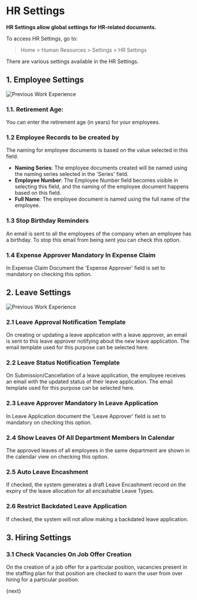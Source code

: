 <!-- add-breadcrumbs -->
<!-- title: HR Settings -->

# HR Settings

**HR Settings allow global settings for HR-related documents.**

To access HR Settings, go to:
> Home > Human Resources > Settings > HR Settings

There are various settings available in the HR Settings.

## 1. Employee Settings

<img class="screenshot" alt="Previous Work Experience" src="{{docs_base_url}}/assets/img/human-resources/hr-settings1.png">

### 1.1. Retirement Age:
You can enter the retirement age (in years) for your employees.

### 1.2 Employee Records to be created by
The naming for employee documents is based on the value selected in this field.

* **Naming Series**: The employee documents created will be named using the naming series selected in the 'Series' field.
* **Employee Number**: The Employee Number field becomes visible in selecting this field, and the naming of the employee document happens based on this field.
* **Full Name**: The employee document is named using the full name of the employee.

### 1.3 Stop Birthday Reminders
An email is sent to all the employees of the company when an employee has a birthday. To stop this email from being sent you can check this option.

### 1.4 Expense Approver Mandatory In Expense Claim
In Expense Claim Document the 'Expense Approver' field is set to mandatory on checking this option.

## 2. Leave Settings

<img class="screenshot" alt="Previous Work Experience" src="{{docs_base_url}}/assets/img/human-resources/hr-settings3.png">

### 2.1 Leave Approval Notification Template
On creating or updating a leave application with a leave approver, an email is sent to this leave approver notifying about the new leave application. The email template used for this purpose can be selected here.

### 2.2 Leave Status Notification Template
On Submission/Cancellation of a leave application, the employee receives an email with the updated status of their leave application. The email template used for this purpose can be selected here.

### 2.3 Leave Approver Mandatory In Leave Application
In Leave Application document the 'Leave Approver' field is set to mandatory on checking this option.

### 2.4 Show Leaves Of All Department Members In Calendar
The approved leaves of all employees in the same department are shown in the calendar view on checking this option.

### 2.5 Auto Leave Encashment
If checked, the system generates a draft Leave Encashment record on the expiry of the leave allocation for all encashable Leave Types.

### 2.6 Restrict Backdated Leave Application
If checked, the system will not allow making a backdated leave application.

## 3. Hiring Settings

### 3.1 Check Vacancies On Job Offer Creation
On the creation of a job offer for a particular position, vacancies present in the staffing plan for that position are checked to warn the user from over hiring for a particular position.

{next}
